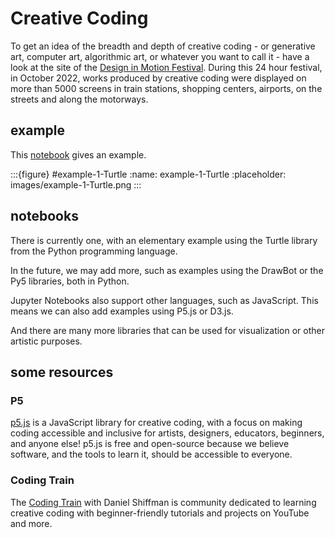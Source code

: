 # Creative Coding

To get an idea of the breadth and depth of creative coding - or generative art, computer art, algorithmic art, or whatever you want to call it - have a look at the site of the [Design in Motion Festival](https://demofestival.com/). During this 24 hour festival, in October 2022, works produced by creative coding were displayed on more than 5000 screens in train stations, shopping centers, airports, on the streets and along the motorways.

## example

This [notebook](examples.ipynb) gives an example.

:::{figure} #example-1-Turtle
:name: example-1-Turtle
:placeholder: images/example-1-Turtle.png
:::

## notebooks

There is currently one, with an elementary example using the Turtle library from the Python programming language.

In the future, we may add more, such as examples using the DrawBot or the Py5 libraries, both in Python.

Jupyter Notebooks also support other languages, such as JavaScript. This means we can also add examples using P5.js or D3.js.

And there are many more libraries that can be used for visualization or other artistic purposes.

## some resources

### P5

[p5.js](https://p5js.org/) is a JavaScript library for creative coding, with a focus on making coding accessible and inclusive for artists, designers, educators, beginners, and anyone else! p5.js is free and open-source because we believe software, and the tools to learn it, should be accessible to everyone.

### Coding Train

The [Coding Train](https://thecodingtrain.com/) with Daniel Shiffman is community dedicated to learning creative coding with beginner-friendly tutorials and projects on YouTube and more.

